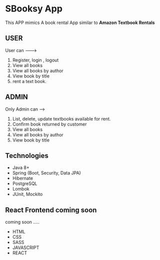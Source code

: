 # SBooksy App

This APP mimics A book rental App similar to **Amazon Textbook Rentals**

## USER

User can --->

1. Register, login , logout
2. View all books
3. View all books by author
4. View book by title
5. rent a text book.

## ADMIN

Only Admin can -->

1. List, delete, update textbooks available for rent.
2. Confirm book returned by customer
3. View all books
4. View all books by author
5. View book by title

## Technologies

- Java 8+
- Spring (Boot, Security, Data JPA)
- Hibernate
- PostgreSQL
- Lombok
- JUnit, Mockito

## React Frontend coming soon

coming soon .....

- HTML
- CSS
- SASS
- JAVASCRIPT
- REACT

